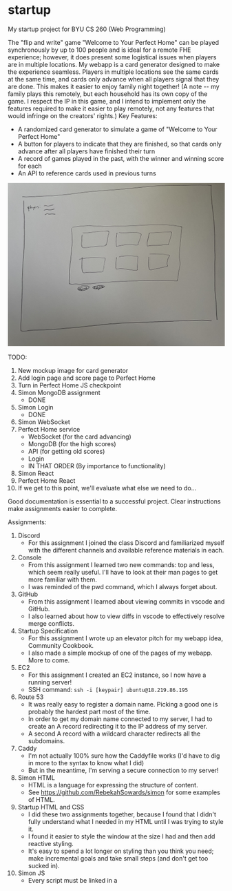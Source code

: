 # startup
My startup project for BYU CS 260 (Web Programming)

The "flip and write" game "Welcome to Your Perfect Home" can be played synchronously by up to 100 people and is ideal for a remote FHE experience; however, it does present some logistical issues when players are in multiple locations.
My webapp is a card generator designed to make the experience seamless.
Players in multiple locations see the same cards at the same time, and cards only advance when all players signal that they are done. 
This makes it easier to enjoy family night together!
(A note -- my family plays this remotely, but each household has its own copy of the game. I respect the IP in this game, and I intend to implement only the features required to make it easier to play remotely, not any features that would infringe on the creators' rights.)
Key Features:
- A randomized card generator to simulate a game of "Welcome to Your Perfect Home"
- A button for players to indicate that they are finished, so that cards only advance after all players have finished their turn
- A record of games played in the past, with the winner and winning score for each
- An API to reference cards used in previous turns

![Card Generator Page mockup](/assets/images/mockup2.jpg)
   
TODO:
1. New mockup image for card generator
2. Add login page and score page to Perfect Home
3. Turn in Perfect Home JS checkpoint
4. Simon MongoDB assignment
    - DONE
5. Simon Login
    - DONE
6. Simon WebSocket
7. Perfect Home service 
    - WebSocket (for the card advancing)
    - MongoDB (for the high scores)
    - API (for getting old scores)
    - Login
    - IN THAT ORDER (By importance to functionality)
8. Simon React
9. Perfect Home React
10. If we get to this point, we'll evaluate what else we need to do...

Good documentation is essential to a successful project.
Clear instructions make assignments easier to complete.

Assignments:
1. Discord
    - For this assignment I joined the class Discord and familiarized myself with the different channels and available reference materials in each.
2. Console
    - From this assignment I learned two new commands: top and less, which seem really useful. I'll have to look at their man pages to get more familiar with them.
    - I was reminded of the pwd command, which I always forget about.
3. GitHub
    - From this assignment I learned about viewing commits in vscode and GitHub.
    - I also learned about how to view diffs in vscode to effectively resolve merge conflicts.
4. Startup Specification
    - For this assignment I wrote up an elevator pitch for my webapp idea, Community Cookbook.
    - I also made a simple mockup of one of the pages of my webapp. More to come.
5. EC2
    - For this assignment I created an EC2 instance, so I now have a running server!
    - SSH command: `ssh -i [keypair] ubuntu@18.219.86.195`
6. Route 53
    - It was really easy to register a domain name. Picking a good one is probably the hardest part most of the time.
    - In order to get my domain name connected to my server, I had to create an A record redirecting it to the IP address of my server.
    - A second A record with a wildcard character redirects all the subdomains.
7. Caddy
    - I'm not actually 100% sure how the Caddyfile works (I'd have to dig in more to the syntax to know what I did)
    - But in the meantime, I'm serving a secure connection to my server!
8. Simon HTML
    - HTML is a language for expressing the structure of content.
    - See https://github.com/RebekahSowards/simon for some examples of HTML.
9. Startup HTML and CSS
    - I did these two assignments together, because I found that I didn't fully understand what I needed in my HTML until I was trying to style it.
    - I found it easier to style the window at the size I had and then add reactive styling.
    - It's easy to spend a lot longer on styling than you think you need; make incremental goals and take small steps (and don't get too sucked in).
10. Simon JS
    - Every script must be linked in a <script/> tag so that the HTML can find the code to connect to.
    - Everything you want to change has to be found in the DOM somehow, good unique tags are the easiest way to do that.
    - Tables are easy to make! That will make some aspects of my life a lot easier!
11. Simon Service
    - The express package makes it really easy to deploy an API service from the same server as your website.
    - I learned how to use npm a little bit!
12. Simon DB
    - Credentials can be securely stored as environment variables in the production environment.
    - The "require" statement can be used to reference other JS files for good modularity.
13. Simon Login
    - The essential components of a login service
      a. Account creation
      b. Hashed passwords for security
      c. Login that returns an auth token cookie
      d. Checking for the auth token on secure portions of the API
      e. Some sort of logout (timeout or other)
